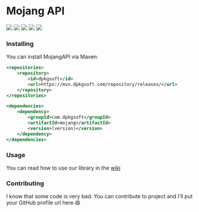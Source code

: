 # Mojang API

![](https://img.shields.io/github/stars/dpkgsoft/mojang.svg) 
![](https://img.shields.io/github/forks/dpkgsoft/mojang.svg)
![](https://img.shields.io/github/issues/dpkgsoft/mojang.svg)
![](https://ci.dpkgsoft.com/job/MojangAPI/badge/icon)
![](https://img.shields.io/maven-metadata/v?metadataUrl=https%3A%2F%2Fmvn.dpkgsoft.com%2Frepository%2Freleases%2Fcom%2Fdpkgsoft%2Fmojang%2Fmaven-metadata.xml)

### Installing
You can install MojangAPI via Maven:
```xml
<repositories>
    <repository>
        <id>dpkgsoft</id>
        <url>https://mvn.dpkgsoft.com/repository/releases/</url>
    </repository>
</repositories>
```
```xml
<dependencies>
    <dependency>
        <groupId>com.dpkgsoft</groupId>
        <artifactId>mojang</artifactId>
        <version>(version)</version>
    </dependency>
</dependencies>
```

### Usage
You can read how to use our library in the [wiki](https://github.com/dpkgsoft/mojang/wiki)

### Contributing
I know that some code is very bad. You can contribute to project and I'll put
your GitHub profile url here :smile:
